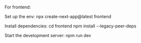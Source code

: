 For frontend:

Set up the env: npx create-next-app@latest frontend

Install dependencies: cd frontend npm install --legacy-peer-deps

Start the development server: npm run dev